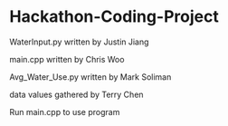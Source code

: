 # Hackathon-Coding-Project

WaterInput.py written by Justin Jiang

main.cpp written by Chris Woo

Avg_Water_Use.py written by Mark Soliman

data values gathered by Terry Chen

Run main.cpp to use program
